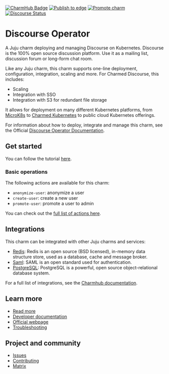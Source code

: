 [![CharmHub Badge](https://charmhub.io/discourse-k8s/badge.svg)](https://charmhub.io/discourse-k8s)
[![Publish to edge](https://github.com/canonical/discourse-k8s-operator/actions/workflows/publish_charm.yaml/badge.svg)](https://github.com/canonical/discourse-k8s-operator/actions/workflows/publish_charm.yaml)
[![Promote charm](https://github.com/canonical/discourse-k8s-operator/actions/workflows/promote_charm.yaml/badge.svg)](https://github.com/canonical/discourse-k8s-operator/actions/workflows/promote_charm.yaml)
[![Discourse Status](https://img.shields.io/discourse/status?server=https%3A%2F%2Fdiscourse.charmhub.io&style=flat&label=CharmHub%20Discourse)](https://discourse.charmhub.io)
<!-- vale Canonical.007-Headings-sentence-case = NO -->
<!-- "Operator" is part of the name -->
# Discourse Operator
<!-- vale Canonical.007-Headings-sentence-case = YES -->
A Juju charm deploying and managing Discourse on Kubernetes. Discourse is the
100% open source discussion platform. Use it as a mailing list, discussion
forum or long-form chat room.

Like any Juju charm, this charm supports one-line deployment, configuration, integration, scaling and more.
For Charmed Discourse, this includes:
  - Scaling
  - Integration with SSO
  - Integration with S3 for redundant file storage

It allows for deployment on
many different Kubernetes platforms, from [MicroK8s](https://microk8s.io) to
[Charmed Kubernetes](https://ubuntu.com/kubernetes) to public cloud Kubernetes
offerings.

For information about how to deploy, integrate and manage this charm,
see the Official [Discourse Operator Documentation](https://charmhub.io/discourse-k8s/docs).

## Get started

You can follow the tutorial [here](https://charmhub.io/discourse-k8s/docs/tutorial).

### Basic operations

The following actions are available for this charm:
  - `anonymize-user`: anonymize a user
  - `create-user`: create a new user
  - `promote-user`: promote a user to admin

You can check out the [full list of actions here](https://charmhub.io/discourse-k8s/actions).

## Integrations

This charm can be integrated with other Juju charms and services:

  - [Redis](https://charmhub.io/redis-k8s): Redis is an open source (BSD licensed), in-memory data structure store, used as a database, cache and message broker.
  - [Saml](https://charmhub.io/saml-integrator): SAML is an open standard used for authentication.
  - [PostgreSQL](https://charmhub.io/postgresql-k8s): PostgreSQL is a powerful, open source object-relational database system.

For a full list of integrations, see the [Charmhub documentation](https://charmhub.io/discourse-k8s/integrations).

## Learn more
* [Read more](https://charmhub.io/discourse-k8s) <!--Link to the charm's official documentation-->
* [Developer documentation](https://docs.discourse.org/) <!--Link to any developer documentation-->
* [Official webpage](https://www.discourse.org/index) <!--(Optional) Link to official webpage/blog/marketing content-->
* [Troubleshooting](https://matrix.to/#/#charmhub-charmdev:ubuntu.com) <!--(Optional) Link to a page or section about troubleshooting/FAQ-->

## Project and community
* [Issues](https://github.com/canonical/discourse-k8s-operator/issues) <!--Link to GitHub issues (if applicable)-->
* [Contributing](https://charmhub.io/discourse-k8s/docs/how-to-contribute) <!--Link to any contribution guides-->
* [Matrix](https://matrix.to/#/#charmhub-charmdev:ubuntu.com) <!--Link to contact info (if applicable), e.g. Matrix channel-->
